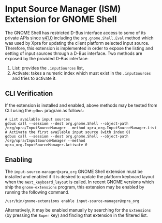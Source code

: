 # Input Source Manager (ISM) Extension for GNOME Shell

The GNOME Shell has restricted D-Bus interface access to some of its
private APIs since [v41.0](https://gitlab.gnome.org/GNOME/gnome-shell/-/commit/a628bbc4)
including the `org.gnome.Shell.Eval` method which was used by Xpra for
updating the client platform selected input source.
Therefore, this extension is implemented in order to expose the listing
and setting of input sources through a D-Bus interface.
Two methods are exposed by the provided D-Bus interface:

  1. List: provides the `.inputSources` list,
  2. Activate: takes a numeric index which must exist in the `.inputSources`
  and tries to activate it.

## CLI Verification

If the extension is installed and enabled, above methods may be tested
from CLI using the `gdbus` program as follows:

```
# List available input sources
gdbus call --session --dest org.gnome.Shell --object-path /org/xpra/InputSourceManager --method xpra_org.InputSourceManager.List
# Activate the first available input source (with index 0)
gdbus call --session --dest org.gnome.Shell --object-path /org/xpra/InputSourceManager --method xpra_org.InputSourceManager.Activate 0
```

## Enabling

The `input-source-manager@xpra_org` GNOME Shell extension must be
installed and enabled if it is desired to update the platform keyboard
layout when the `next_keyboard_layout` is called.
In recent GNOME versions which ship the `gnome-extensions` program, this
extension may be enabled by running the following command.

```
/usr/bin/gnome-extensions enable input-source-manager@xpra_org
```

Alternatively, it may be enabled manually by searching for
the `Extensions` (by pressing the `Super` key) and finding that
extension in the filtered list.
